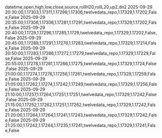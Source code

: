 datetime,open,high,low,close,source,rollH20,rollL20,up2,dn2
2025-09-29 20:30:00,1.17303,1.17311,1.17299,1.17306,twelvedata_repo,1.17329,1.17202,False,False
2025-09-29 20:35:00,1.17306,1.17306,1.17281,1.17291,twelvedata_repo,1.17329,1.17202,False,False
2025-09-29 20:40:00,1.1729,1.17296,1.17285,1.1729,twelvedata_repo,1.17329,1.17202,False,False
2025-09-29 20:45:00,1.17288,1.17291,1.17276,1.17283,twelvedata_repo,1.17329,1.17214,False,False
2025-09-29 20:50:00,1.17283,1.17286,1.17272,1.17279,twelvedata_repo,1.17329,1.17229,False,False
2025-09-29 20:55:00,1.17278,1.17281,1.17266,1.17275,twelvedata_repo,1.17329,1.1724,False,False
2025-09-29 21:00:00,1.17274,1.17276,1.17256,1.17261,twelvedata_repo,1.17329,1.17259,False,False
2025-09-29 21:05:00,1.17262,1.17274,1.17242,1.17249,twelvedata_repo,1.17329,1.17256,False,False
2025-09-29 21:10:00,1.17257,1.17264,1.17251,1.17251,twelvedata_repo,1.17329,1.17242,False,False
2025-09-29 21:15:00,1.17252,1.17262,1.17251,1.17262,twelvedata_repo,1.17329,1.17242,False,False
2025-09-29 21:20:00,1.17264,1.17264,1.17241,1.17243,twelvedata_repo,1.17329,1.17242,False,False
2025-09-29 21:25:00,1.17242,1.17244,1.17235,1.17241,twelvedata_repo,1.17329,1.17241,False,False
